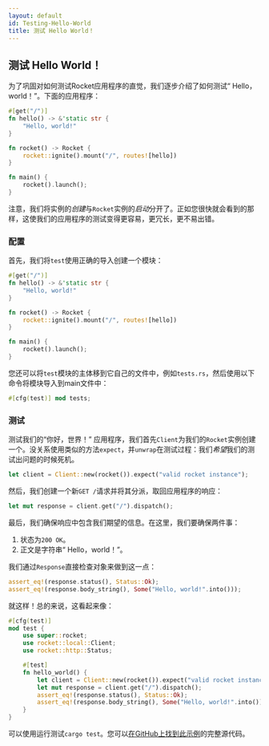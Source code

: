 ```yaml
---
layout: default
id: Testing-Hello-World
title: 测试 Hello World！
---
```


## 测试 Hello World！

为了巩固对如何测试Rocket应用程序的直觉，我们逐步介绍了如何测试“ Hello，world！”。下面的应用程序：

```rust
#[get("/")]
fn hello() -> &'static str {
    "Hello, world!"
}

fn rocket() -> Rocket {
    rocket::ignite().mount("/", routes![hello])
}

fn main() {
    rocket().launch();
}
```

注意，我们将实例的*创建*与`Rocket`实例的*启动*分开了。正如您很快就会看到的那样，这使我们的应用程序的测试变得更容易，更冗长，更不易出错。

### 配置

首先，我们将`test`使用正确的导入创建一个模块：

```rust
#[get("/")]
fn hello() -> &'static str {
    "Hello, world!"
}

fn rocket() -> Rocket {
    rocket::ignite().mount("/", routes![hello])
}

fn main() {
    rocket().launch();
}
```

您还可以将`test`模块的主体移到它自己的文件中，例如`tests.rs`，然后使用以下命令将模块导入到main文件中：

```rust
#[cfg(test)] mod tests;
```

### 测试

测试我们的“你好，世界！” 应用程序，我们首先`Client`为我们的`Rocket`实例创建一个。没关系使用类似的方法`expect`，并`unwrap`在测试过程：我们*希望*我们的测试出问题的时候死机。

```rust
let client = Client::new(rocket()).expect("valid rocket instance");
```

然后，我们创建一个新`GET /`请求并将其分派，取回应用程序的响应：

```rust
let mut response = client.get("/").dispatch();
```

最后，我们确保响应中包含我们期望的信息。在这里，我们要确保两件事：

1. 状态为`200 OK`。
2. 正文是字符串“ Hello，world！”。

我们通过`Response`直接检查对象来做到这一点：

```rust
assert_eq!(response.status(), Status::Ok);
assert_eq!(response.body_string(), Some("Hello, world!".into()));
```

就这样！总的来说，这看起来像：

```rust
#[cfg(test)]
mod test {
    use super::rocket;
    use rocket::local::Client;
    use rocket::http::Status;

    #[test]
    fn hello_world() {
        let client = Client::new(rocket()).expect("valid rocket instance");
        let mut response = client.get("/").dispatch();
        assert_eq!(response.status(), Status::Ok);
        assert_eq!(response.body_string(), Some("Hello, world!".into()));
    }
}
```

可以使用运行测试`cargo test`。您可以[在GitHub上找到此示例](https://github.com/SergioBenitez/Rocket/tree/v0.4/examples/testing)的完整源代码。